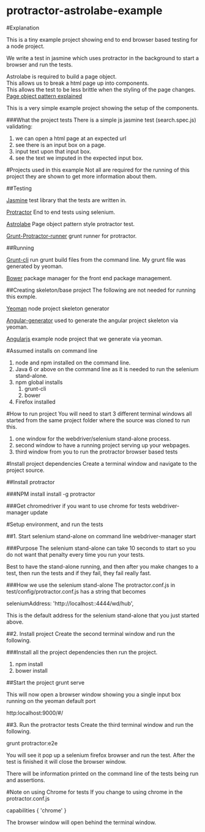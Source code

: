 protractor-astrolabe-example
============================
#Explanation 

This is a tiny example project showing end to end browser based testing for a node project. 

We write a test in jasmine which uses protractor in the background to start a browser and run the tests.

Astrolabe is required to build a page object.  
This allows us to break a html page up into components.  
This allows the test to be less brittle when the styling of the page changes.  
[Page object pattern explained](https://code.google.com/p/selenium/wiki/PageObjects)

This is a very simple example project showing the setup of the components.

###What the project tests
There is a simple js jasmine test (search.spec.js) validating:

1. we can open a html page at an expected url
1. see there is an input box on a page.
1. input text upon that input box.  
1. see the text we imputed in the expected input box.


#Projects used in this example
Not all are required for the running of this project they are shown to get more information about them.

##Testing

[Jasmine](http://jasmine.github.io/) test library that the tests are written in.

[Protractor](https://github.com/juliemr/protractor) End to end tests using selenium.

[Astrolabe](https://github.com/stuplum/astrolabe) Page object pattern style protractor test.

[Grunt-Protractor-runner](https://github.com/teerapap/grunt-protractor-runner) grunt runner for protractor.

##Running

[Grunt-cli](https://github.com/gruntjs/grunt-cli) run grunt build files from the command line.  My grunt file was generated by yeoman.

[Bower](https://github.com/bower/bower) package manager for the front end package management.

##Creating skeleton/base project
The following are not needed for running this exmple.

[Yeoman](http://yeoman.io) node project skeleton generator

[Angular-generator](https://github.com/yeoman/generator-angular) used to generate the angular project skeleton via yeoman.

[Angularjs](http://angularjs.org) example node project that we generate via yeoman.


#Assumed installs on command line
1. node and npm installed on the command line.
1. Java 6 or above on the command line as it is needed to run the selenium stand-alone.
1. npm global installs
	1. grunt-cli
	1. bower 
1. Firefox installed

#How to run project
You will need to start 3 different terminal windows all started from the same project folder where the source was cloned to run this.

1. one window for the webdriver/selenium stand-alone process.
1. second window to have a running project serving up your webpages.
1. third window from you to run the protractor browser based tests

#Install project dependencies
Create a terminal window and navigate to the project source.

##Install protractor

###NPM install
install -g protractor

###Get chromedriver if you want to use chrome for tests
webdriver-manager update



#Setup environment, and run the tests

##1. Start selenium stand-alone on command line
webdriver-manager start

###Purpose
The selenium stand-alone can take 10 seconds to start so you do not want that penalty every time you run your tests.  

Best to have the stand-alone running, and then after you make changes to a test, then run the tests and if they fail, they fail really fast.

###How we use the selenium stand-alone
The protractor.conf.js in test/config/protractor.conf.js has a string that becomes

seleniumAddress: 'http://localhost::4444/wd/hub',

This is the default address for the selenium stand-alone that you just started above.

 
##2. Install project 
Create the second terminal window and run the following.

###Install all the project dependencies then run the project.

1. npm install
1. bower install


##Start the project
grunt serve

This will now open a browser window showing you a single input box running on the yeoman default port 

http:localhost:9000/#/


##3. Run the protractor tests
Create the third terminal window and run the following.

grunt protractor:e2e

You will see it pop up a selenium firefox browser and run the test.  After the test is finished it will close the browser window.

There will be information printed on the command line of the tests being run and assertions.


#Note on using Chrome for tests
If you change to using chrome in the protractor.conf.js

capabilities { 'chrome' }

The browser window will open behind the terminal window.  

